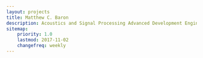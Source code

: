 ```yaml
---
layout: projects
title: Matthew C. Baron
description: Acoustics and Signal Processing Advanced Development Engineer \\ Hobbyist Photographer 
sitemap:
    priority: 1.0
    lastmod: 2017-11-02
    changefreq: weekly
---
```

